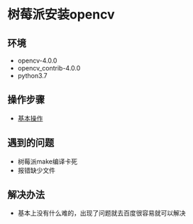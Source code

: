 # 树莓派安装opencv
## 环境
* opencv-4.0.0
* opencv_contrib-4.0.0
* python3.7
## 操作步骤
* [基本操作](https://zhuanlan.zhihu.com/p/46032511)
## 遇到的问题
* 树莓派make编译卡死
* 报错缺少文件
## 解决办法
* 基本上没有什么难的，出现了问题就去百度很容易就可以解决